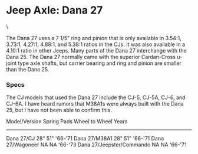 # Jeep Axle: Dana 27

\

The Dana 27 uses a 7 1/5\" ring and pinion that is only available in 3.54:1, 3.73:1, 4.27:1, 4.88:1, and 5.38:1 ratios in the CJs. It was also available in a 4.10:1 ratio in other Jeeps. Many parts of the Dana 27 interchange with the Dana 25. The Dana 27 normally came with the superior Cardan-Cross u-joint type axle shafts, but carrier bearing and ring and pinion are smaller than the Dana 25.

### Specs

The CJ models that used the Dana 27 include the CJ-5, CJ-5A, CJ-6, and CJ-6A. I have heard rumors that M38A1s were always built with the Dana 25, but I have not been able to confirm this.

  Model/Version               Spring Pads   Wheel to Wheel   Years
  --------------------------- ------------- ---------------- -----------
  Dana 27/CJ                  28\"          51\"             \'66-\'71
  Dana 27/M38A1               28\"          51\"             \'66-\'71
  Dana 27/Wagoneer            NA            NA               \'66-\'73
  Dana 27/Jeepster/Commando   NA            NA               \'66-\'71
